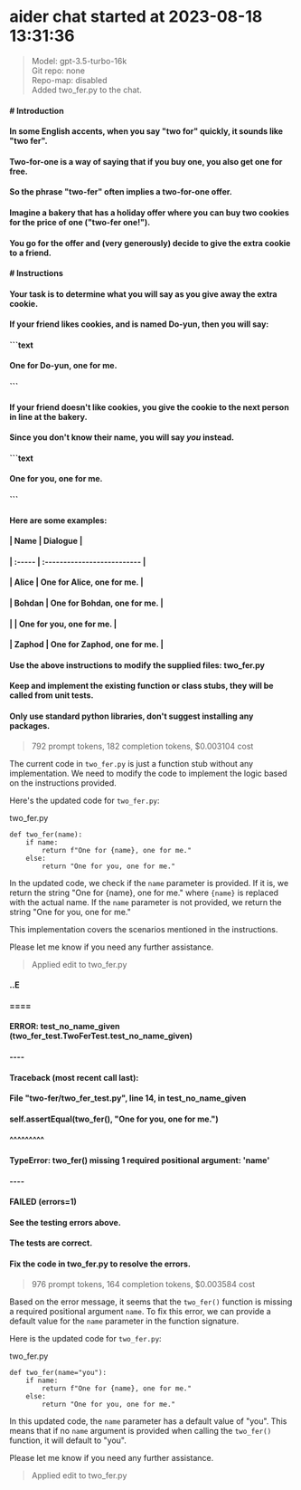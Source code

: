 
# aider chat started at 2023-08-18 13:31:36

> Model: gpt-3.5-turbo-16k  
> Git repo: none  
> Repo-map: disabled  
> Added two_fer.py to the chat.  

#### # Introduction  
####   
#### In some English accents, when you say "two for" quickly, it sounds like "two fer".  
#### Two-for-one is a way of saying that if you buy one, you also get one for free.  
#### So the phrase "two-fer" often implies a two-for-one offer.  
####   
#### Imagine a bakery that has a holiday offer where you can buy two cookies for the price of one ("two-fer one!").  
#### You go for the offer and (very generously) decide to give the extra cookie to a friend.  
#### # Instructions  
####   
#### Your task is to determine what you will say as you give away the extra cookie.  
####   
#### If your friend likes cookies, and is named Do-yun, then you will say:  
####   
#### ```text  
#### One for Do-yun, one for me.  
#### ```  
####   
#### If your friend doesn't like cookies, you give the cookie to the next person in line at the bakery.  
#### Since you don't know their name, you will say _you_ instead.  
####   
#### ```text  
#### One for you, one for me.  
#### ```  
####   
#### Here are some examples:  
####   
#### | Name   | Dialogue                    |  
#### | :----- | :-------------------------- |  
#### | Alice  | One for Alice, one for me.  |  
#### | Bohdan | One for Bohdan, one for me. |  
#### |        | One for you, one for me.    |  
#### | Zaphod | One for Zaphod, one for me. |  
####   
#### ####  
####   
#### Use the above instructions to modify the supplied files: two_fer.py  
#### Keep and implement the existing function or class stubs, they will be called from unit tests.  
#### Only use standard python libraries, don't suggest installing any packages.  
> 792 prompt tokens, 182 completion tokens, $0.003104 cost  

The current code in `two_fer.py` is just a function stub without any implementation. We need to modify the code to implement the logic based on the instructions provided.

Here's the updated code for `two_fer.py`:

two_fer.py
```
def two_fer(name):
    if name:
        return f"One for {name}, one for me."
    else:
        return "One for you, one for me."
```

In the updated code, we check if the `name` parameter is provided. If it is, we return the string "One for {name}, one for me." where `{name}` is replaced with the actual name. If the `name` parameter is not provided, we return the string "One for you, one for me."

This implementation covers the scenarios mentioned in the instructions.

Please let me know if you need any further assistance.

> Applied edit to two_fer.py  

#### ..E  
#### ====  
#### ERROR: test_no_name_given (two_fer_test.TwoFerTest.test_no_name_given)  
#### ----  
#### Traceback (most recent call last):  
####   File "two-fer/two_fer_test.py", line 14, in test_no_name_given  
####     self.assertEqual(two_fer(), "One for you, one for me.")  
####                      ^^^^^^^^^  
#### TypeError: two_fer() missing 1 required positional argument: 'name'  
####   
#### ----  
####   
####   
#### FAILED (errors=1)  
#### ####  
####   
#### See the testing errors above.  
#### The tests are correct.  
#### Fix the code in two_fer.py to resolve the errors.  
> 976 prompt tokens, 164 completion tokens, $0.003584 cost  

Based on the error message, it seems that the `two_fer()` function is missing a required positional argument `name`. To fix this error, we can provide a default value for the `name` parameter in the function signature.

Here is the updated code for `two_fer.py`:

two_fer.py
```
def two_fer(name="you"):
    if name:
        return f"One for {name}, one for me."
    else:
        return "One for you, one for me."
```

In this updated code, the `name` parameter has a default value of "you". This means that if no `name` argument is provided when calling the `two_fer()` function, it will default to "you".

Please let me know if you need any further assistance.

> Applied edit to two_fer.py  
